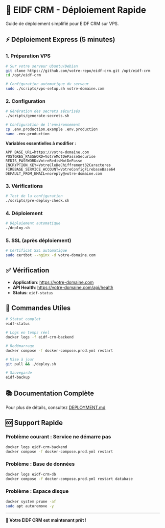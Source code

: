 # 🚀 EIDF CRM - Déploiement Rapide

Guide de déploiement simplifié pour EIDF CRM sur VPS.

## ⚡ Déploiement Express (5 minutes)

### 1. Préparation VPS

```bash
# Sur votre serveur Ubuntu/Debian
git clone https://github.com/votre-repo/eidf-crm.git /opt/eidf-crm
cd /opt/eidf-crm

# Configuration automatique du serveur
sudo ./scripts/vps-setup.sh votre-domaine.com
```

### 2. Configuration

```bash
# Génération des secrets sécurisés
./scripts/generate-secrets.sh

# Configuration de l'environnement
cp .env.production.example .env.production
nano .env.production
```

**Variables essentielles à modifier :**
```env
APP_BASE_URL=https://votre-domaine.com
POSTGRES_PASSWORD=VotreMotDePasseSecurise
REDIS_PASSWORD=VotreRedisMotDePasse
ENCRYPTION_KEY=VotreCleDeChiffrement32Caracteres
FIREBASE_SERVICE_ACCOUNT=VotreConfigFirebaseBase64
DEFAULT_FROM_EMAIL=noreply@votre-domaine.com
```

### 3. Vérifications

```bash
# Test de la configuration
./scripts/pre-deploy-check.sh
```

### 4. Déploiement

```bash
# Déploiement automatique
./deploy.sh
```

### 5. SSL (après déploiement)

```bash
# Certificat SSL automatique
sudo certbot --nginx -d votre-domaine.com
```

## ✅ Vérification

- **Application**: https://votre-domaine.com
- **API Health**: https://votre-domaine.com/api/health
- **Status**: `eidf-status`

## 🔧 Commandes Utiles

```bash
# Statut complet
eidf-status

# Logs en temps réel
docker logs -f eidf-crm-backend

# Redémarrage
docker compose -f docker-compose.prod.yml restart

# Mise à jour
git pull && ./deploy.sh

# Sauvegarde
eidf-backup
```

## 📚 Documentation Complète

Pour plus de détails, consultez [DEPLOYMENT.md](./DEPLOYMENT.md)

## 🆘 Support Rapide

### Problème courant : Service ne démarre pas
```bash
docker logs eidf-crm-backend
docker compose -f docker-compose.prod.yml restart
```

### Problème : Base de données
```bash
docker logs eidf-crm-db
docker compose -f docker-compose.prod.yml restart database
```

### Problème : Espace disque
```bash
docker system prune -af
sudo apt autoremove -y
```

---

**🎉 Votre EIDF CRM est maintenant prêt !**